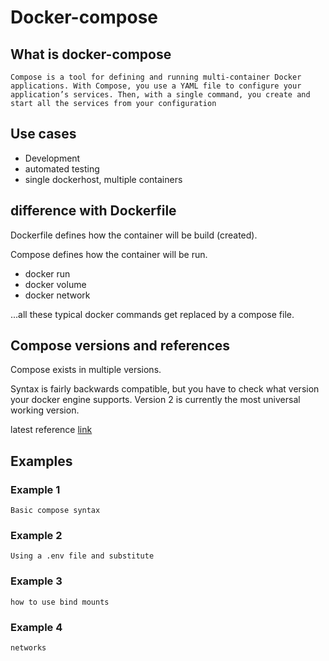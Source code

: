 # Docker-compose

## What is docker-compose

``Compose is a tool for defining and running multi-container Docker applications. With Compose, you use a YAML file to configure your application’s services. Then, with a single command, you create and start all the services from your configuration``

## Use cases

* Development
* automated testing
* single dockerhost, multiple containers

## difference with Dockerfile

Dockerfile defines how the container will be build (created).

Compose defines how the container will be run.

* docker run
* docker volume
* docker network

...all these typical docker commands get replaced by a compose file.

## Compose versions and references

Compose exists in multiple versions.

Syntax is fairly backwards compatible, but you have to check what version your docker engine supports.
Version 2 is currently the most universal working version.

latest reference [link](https://docs.docker.com/compose/compose-file/)

## Examples

### Example 1

    Basic compose syntax

### Example 2

    Using a .env file and substitute

### Example 3

    how to use bind mounts

### Example 4

    networks


